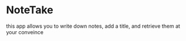 # NoteTake
this app allows you to write down notes, add a title, and retrieve them at your conveince
